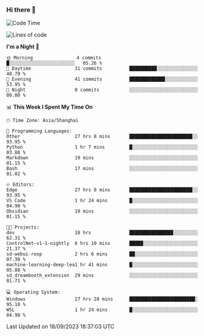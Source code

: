 ### Hi there 👋

<!--
**GwenKaplan/GwenKaplan** is a ✨ _special_ ✨ repository because its `README.md` (this file) appears on your GitHub profile.

Here are some ideas to get you started:

- 🔭 I’m currently working on ...
- 🌱 I’m currently learning ...
- 👯 I’m looking to collaborate on ...
- 🤔 I’m looking for help with ...
- 💬 Ask me about ...
- 📫 How to reach me: ...
- 😄 Pronouns: ...
- ⚡ Fun fact: ...
-->

<!--START_SECTION:waka-->
![Code Time](http://img.shields.io/badge/Code%20Time-575%20hrs%2046%20mins-blue)

![Lines of code](https://img.shields.io/badge/From%20Hello%20World%20I%27ve%20Written-113.1%20thousand%20lines%20of%20code-blue)

**I'm a Night 🦉** 

```text
🌞 Morning                4 commits           █░░░░░░░░░░░░░░░░░░░░░░░░   05.26 % 
🌆 Daytime                31 commits          ██████████░░░░░░░░░░░░░░░   40.79 % 
🌃 Evening                41 commits          █████████████░░░░░░░░░░░░   53.95 % 
🌙 Night                  0 commits           ░░░░░░░░░░░░░░░░░░░░░░░░░   00.00 % 
```


📊 **This Week I Spent My Time On** 

```text
🕑︎ Time Zone: Asia/Shanghai

💬 Programming Languages: 
Other                    27 hrs 8 mins       ███████████████████████░░   93.95 % 
Python                   1 hr 7 mins         █░░░░░░░░░░░░░░░░░░░░░░░░   03.88 % 
Markdown                 19 mins             ░░░░░░░░░░░░░░░░░░░░░░░░░   01.15 % 
Bash                     17 mins             ░░░░░░░░░░░░░░░░░░░░░░░░░   01.02 % 

🔥 Editors: 
Edge                     27 hrs 8 mins       ███████████████████████░░   93.95 % 
VS Code                  1 hr 24 mins        █░░░░░░░░░░░░░░░░░░░░░░░░   04.90 % 
Obsidian                 19 mins             ░░░░░░░░░░░░░░░░░░░░░░░░░   01.15 % 

🐱‍💻 Projects: 
dev                      18 hrs              ████████████████░░░░░░░░░   62.31 % 
ControlNet-v1-1-nightly  6 hrs 10 mins       █████░░░░░░░░░░░░░░░░░░░░   21.37 % 
sd-webui-roop            2 hrs 6 mins        ██░░░░░░░░░░░░░░░░░░░░░░░   07.30 % 
machine-learning-deep-lea1 hr 41 mins        █░░░░░░░░░░░░░░░░░░░░░░░░   05.88 % 
sd_dreambooth_extension  29 mins             ░░░░░░░░░░░░░░░░░░░░░░░░░   01.71 % 

💻 Operating System: 
Windows                  27 hrs 28 mins      ████████████████████████░   95.10 % 
WSL                      1 hr 24 mins        █░░░░░░░░░░░░░░░░░░░░░░░░   04.90 % 
```


 Last Updated on 18/09/2023 18:37:03 UTC
<!--END_SECTION:waka-->
